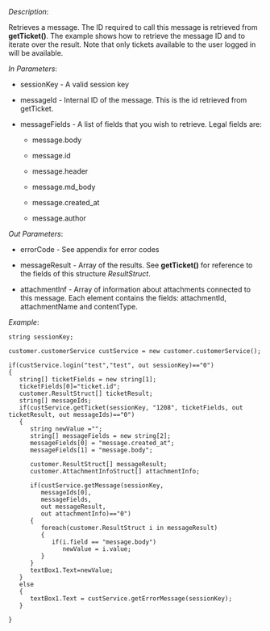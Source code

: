 <properties date="2016-06-24"
SortOrder="129"
/>

*Description*:

Retrieves a message. The ID required to call this message is retrieved from **getTicket()**. The example shows how to retrieve the message ID and to iterate over the result. Note that only tickets available to the user logged in will be available.

 

*In Parameters*:

* sessionKey            - A valid session key

* messageId - Internal ID of the message. This is the id retrieved from getTicket.

* messageFields       - A list of fields that you wish to retrieve. Legal fields are:

  * message.body

  * message.id

  * message.header

  * message.md\_body

  * message.created\_at

  * message.author

 

*Out Parameters*:

* errorCode  - See appendix for error codes

* messageResult       - Array of the results. See **getTicket()** for reference to the fields of this structure *ResultStruct*.

* attachmentInf   - Array of information about attachments connected to this message. Each element contains the fields: attachmentId, attachmentName and contentType.

 

*Example*:
```
string sessionKey;

customer.customerService custService = new customer.customerService();

if(custService.login("test","test", out sessionKey)=="0")
{
   string[] ticketFields = new string[1];
   ticketFields[0]="ticket.id";
   customer.ResultStruct[] ticketResult;
   string[] messageIds;
   if(custService.getTicket(sessionKey, "1208", ticketFields, out ticketResult, out messageIds)=="0")
   {
      string newValue ="";
      string[] messageFields = new string[2];
      messageFields[0] = "message.created_at";
      messageFields[1] = "message.body";

      customer.ResultStruct[] messageResult;
      customer.AttachmentInfoStruct[] attachmentInfo;

      if(custService.getMessage(sessionKey,
         messageIds[0],
         messageFields,
         out messageResult,
         out attachmentInfo)=="0")
      {
         foreach(customer.ResultStruct i in messageResult)
         {
            if(i.field == "message.body")
               newValue = i.value;
         }
      }
      textBox1.Text=newValue;
   }
   else
   {
      textBox1.Text = custService.getErrorMessage(sessionKey);
   }

}
```